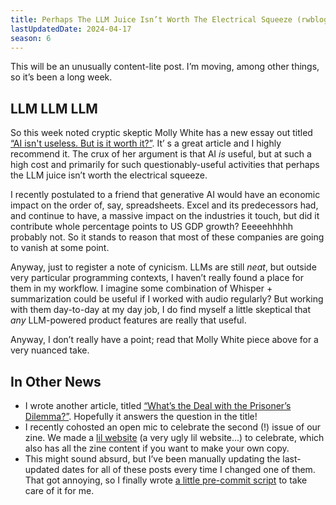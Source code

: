 ```yaml
---
title: Perhaps The LLM Juice Isn’t Worth The Electrical Squeeze (rwblog S6E23)
lastUpdatedDate: 2024-04-17
season: 6
---
```


This will be an unusually content-lite post. I’m moving, among other things, so it’s been a long week.

## LLM LLM LLM

So this week noted cryptic skeptic Molly White  has a new essay out titled [“AI isn't useless. But is it worth it?”](https://www.citationneeded.news/ai-isnt-useless/). It’ s a great article and I highly recommend it. The crux of her argument is that AI *is* useful, but at such a high cost and primarily for such questionably-useful activities that perhaps the LLM juice isn’t worth the electrical squeeze.

I recently postulated to a friend that generative AI would have an economic impact on the order of, say, spreadsheets. Excel and its predecessors had, and continue to have, a massive impact on the industries it touch, but did it contribute whole percentage points to US GDP growth? Eeeeehhhhh probably not. So it stands to reason that most of these companies are going to vanish at some point.

Anyway, just to register a note of cynicism. LLMs are still *neat*, but outside very particular programming contexts, I haven’t really found a place for them in my workflow. I imagine some combination of Whisper + summarization could be useful if I worked with audio regularly? But working with them day-to-day at my day job, I do find myself a little skeptical that *any* LLM-powered product features are really that useful.

Anyway, I don’t really have a point; read that Molly White piece above for a very nuanced take.

## In Other News

- I wrote another article, titled [“What’s the Deal with the Prisoner’s Dilemma?”](https://rwblickhan.org/essays/whats-the-deal-with-the-prisoners-dilemma/). Hopefully it answers the question in the title!
- I recently cohosted an open mic to celebrate the second (!) issue of our zine. We made a [lil website](https://sf-frens.org) (a very ugly lil website...) to celebrate, which also has all the zine content if you want to make your own copy.
- This might sound absurd, but I’ve been manually updating the last-updated dates for all of these posts every time I changed one of them. That got annoying, so I finally wrote [a little pre-commit script](https://github.com/rwblickhan/astro-rwblickhan.org/blob/main/.husky/pre-commit) to take care of it for me.